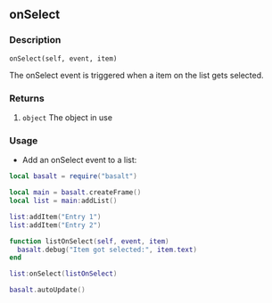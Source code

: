 ## onSelect

### Description

`onSelect(self, event, item)`

The onSelect event is triggered when a item on the list gets selected.

### Returns

1. `object` The object in use

### Usage

* Add an onSelect event to a list:

```lua
local basalt = require("basalt")

local main = basalt.createFrame()
local list = main:addList()

list:addItem("Entry 1")
list:addItem("Entry 2")

function listOnSelect(self, event, item)
  basalt.debug("Item got selected:", item.text)
end

list:onSelect(listOnSelect)

basalt.autoUpdate()
```
